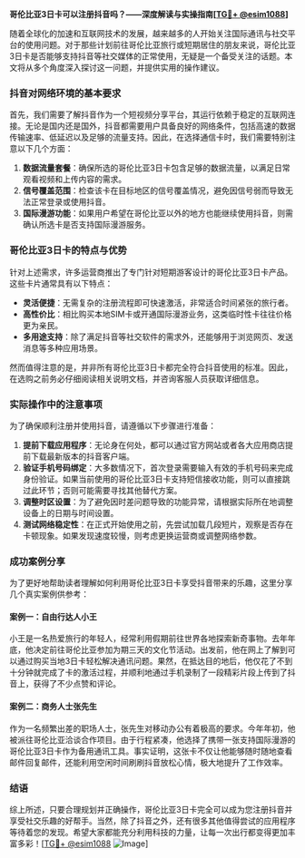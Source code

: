 **哥伦比亚3日卡可以注册抖音吗？——深度解读与实操指南[[TG💪+ @esim1088](https://t.me/s/esim1088)]**

随着全球化的加速和互联网技术的发展，越来越多的人开始关注国际通讯与社交平台的使用问题。对于那些计划前往哥伦比亚旅行或短期居住的朋友来说，哥伦比亚3日卡是否能够支持抖音等社交媒体的正常使用，无疑是一个备受关注的话题。本文将从多个角度深入探讨这一问题，并提供实用的操作建议。

### 抖音对网络环境的基本要求

首先，我们需要了解抖音作为一个短视频分享平台，其运行依赖于稳定的互联网连接。无论是国内还是国外，抖音都需要用户具备良好的网络条件，包括高速的数据传输速率、低延迟以及足够的流量支持。因此，在选择通信卡时，我们需要特别注意以下几个方面：

1. **数据流量套餐**：确保所选的哥伦比亚3日卡包含足够的数据流量，以满足日常观看视频和上传内容的需求。
2. **信号覆盖范围**：检查该卡在目标地区的信号覆盖情况，避免因信号弱而导致无法正常登录或使用抖音。
3. **国际漫游功能**：如果用户希望在哥伦比亚以外的地方也能继续使用抖音，则需确认所选卡是否支持国际漫游服务。

### 哥伦比亚3日卡的特点与优势

针对上述需求，许多运营商推出了专门针对短期游客设计的哥伦比亚3日卡产品。这些卡片通常具有以下特点：

- **灵活便捷**：无需复杂的注册流程即可快速激活，非常适合时间紧张的旅行者。
- **高性价比**：相比购买本地SIM卡或开通国际漫游业务，这类临时性卡往往价格更为亲民。
- **多用途支持**：除了满足抖音等社交软件的需求外，还能够用于浏览网页、发送消息等多种应用场景。

然而值得注意的是，并非所有哥伦比亚3日卡都完全符合抖音使用的标准。因此，在选购之前务必仔细阅读相关说明文档，并咨询客服人员获取详细信息。

### 实际操作中的注意事项

为了确保顺利注册并使用抖音，请遵循以下步骤进行准备：

1. **提前下载应用程序**：无论身在何处，都可以通过官方网站或者各大应用商店提前下载最新版本的抖音客户端。
2. **验证手机号码绑定**：大多数情况下，首次登录需要输入有效的手机号码来完成身份验证。如果当前使用的哥伦比亚3日卡支持短信接收功能，则可以直接跳过此环节；否则可能需要寻找其他替代方案。
3. **调整时区设置**：为了避免因时差问题导致的功能异常，请根据实际所在地调整设备上的日期与时间设置。
4. **测试网络稳定性**：在正式开始使用之前，先尝试加载几段短片，观察是否存在卡顿现象。如果发现速度较慢，则考虑更换运营商或调整网络参数。

### 成功案例分享

为了更好地帮助读者理解如何利用哥伦比亚3日卡享受抖音带来的乐趣，这里分享几个真实案例供参考：

#### 案例一：自由行达人小王
小王是一名热爱旅行的年轻人，经常利用假期前往世界各地探索新奇事物。去年年底，他决定前往哥伦比亚参加为期三天的文化节活动。出发前，他在网上了解到可以通过购买当地3日卡轻松解决通讯问题。果然，在抵达目的地后，他仅花了不到十分钟就完成了卡的激活过程，并顺利地通过手机录制了一段精彩片段上传到了抖音上，获得了不少点赞和评论。

#### 案例二：商务人士张先生
作为一名频繁出差的职场人士，张先生对移动办公有着极高的要求。今年年初，他被派往哥伦比亚洽谈合作项目。由于行程紧凑，他选择了携带一张支持国际漫游的哥伦比亚3日卡作为备用通讯工具。事实证明，这张卡不仅让他能够随时随地查看邮件回复邮件，还能利用空闲时间刷刷抖音放松心情，极大地提升了工作效率。

### 结语

综上所述，只要合理规划并正确操作，哥伦比亚3日卡完全可以成为您注册抖音并享受社交乐趣的好帮手。当然，除了抖音之外，还有很多其他值得尝试的应用程序等待着您的发现。希望大家都能充分利用科技的力量，让每一次出行都变得更加丰富多彩！[[TG💪+ @esim1088](https://t.me/s/esim1088) ![Image](https://i.postimg.cc/4NQfJmqS/Snipaste-2025-05-13-00-14-12.png)]
